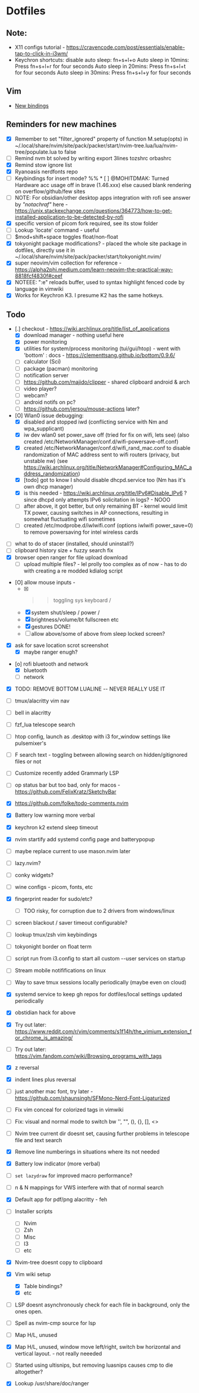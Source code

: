 # Dotfiles

## Note:
* X11 configs tutorial - https://cravencode.com/post/essentials/enable-tap-to-click-in-i3wm/
* Keychron shortcuts:
    disable auto sleep: fn+s+l+o
    Auto sleep in 10mins: Press fn+s+l+r for four seconds
    Auto sleep in 20mins: Press fn+s+l+t for four seconds
    Auto sleep in 30mins: Press fn+s+l+y for four seconds

## Vim 
* [New bindings](vim_learnings)

## Reminders for new machines
* [X] Remember to set "filter_ignored" property of function M.setup(opts) in ~/.local/share/nvim/site/pack/packer/start/nvim-tree.lua/lua/nvim-tree/populate.lua to false
* [ ] Remind nvm bt solved by writing export 3lines tozshrc orbashrc
* [X] Remind stow ignore list
* [X] Ryanoasis nerdfonts repo
* [ ] Keybindings for insert mode?
%% * [ ] @MOHITDMAK: Turned Hardware acc usage off in brave (1.46.xxx) else caused blank rendering on overflow/github/few sites
* [ ] NOTE: For obsidian/other desktop apps integration with rofi see answer by *"notachraf"* here - https://unix.stackexchange.com/questions/364773/how-to-get-installed-application-to-be-detected-by-rofi
* [X] specific version of picom fork required, see its stow folder
* [ ] Lookup 'locate' command - useful
* [ ] $mod+shift+space toggles float/non-float
* [X] tokyonight package modifications? - placed the whole site package in dotfiles, directly use it in ~/.local/share/nvim/site/pack/packer/start/tokyonight.nvim/
* [X] super neovim/vim collection for reference - https://alpha2phi.medium.com/learn-neovim-the-practical-way-8818fcf4830f#ceef
* [X] NOTEEE: ":e" reloads buffer, used to syntax highlight fenced code by language in vimwiki
* [X] Works for Keychron K3. I presume K2 has the same hotkeys.

## Todo
* [.] checkout - https://wiki.archlinux.org/title/list_of_applications
    * [X] download manager - nothing useful here
    * [X] power monitoring
    * [X] utilities for system/process monitoring (tui/gui/htop) - went with 'bottom' : docs - https://clementtsang.github.io/bottom/0.9.6/
    * [ ] calculator (Sci)
    * [ ] package (pacman) monitoring
    * [ ] notification server
    * [ ] https://github.com/majido/clipper - shared clipboard android & arch
    * [ ] video player?
    * [ ] webcam?
    * [ ] android notifs on pc? 
    * [ ] https://github.com/jersou/mouse-actions later?
* [O] Wlan0 issue debugging:
    * [X] disabled and stopped iwd (conflicting service with Nm and wpa_supplicant)
    * [X] iw dev wlan0 set power_save off (tried for fix on wifi, lets see) (also created /etc/NetworkManager/conf.d/wifi-powersave-off.conf)
    * [X] created /etc/NetworkManager/conf.d/wifi_rand_mac.conf to disable randomization of MAC address sent to wifi routers (privacy, but unstable nw) (see https://wiki.archlinux.org/title/NetworkManager#Configuring_MAC_address_randomization)
    * [X] [todo] got to know I should disable dhcpd.service too (Nm has it's own dhcp manager)
    * [X] is this needed - https://wiki.archlinux.org/title/IPv6#Disable_IPv6 ? since dhcpd only attempts IPv6 solicitation in logs? - NOOO
    * [ ] after above, it got better, but only remaining BT - kernel would limit TX power, causing switches in AP connections, resulting in somewhat fluctuating wifi sometimes
    * [ ] created /etc/modprobe.d/iwlwifi.conf (options iwlwifi power_save=0) to remove powersaving for intel wireless cards
* [ ] what to do of stacer (installed, should uninstall?)
* [ ] clipboard history size + fuzzy search fix
* [X] browser open ranger for file upload download
    * [ ] upload multiple files? - lel prolly too complex as of now - has to do with creating a re modded kdialog script
* [O] allow mouse inputs - 
    * [X] >>toggling sys keyboard / 
    * [X] system shut/sleep / power / 
    * [X] brightness/volume/bt fullscreen etc
    * [X] gestures DONE!
    * [ ] allow above/some of above from sleep locked screen?
* [X] ask for save location scrot screenshot
    * [X] maybe ranger enugh?
* [o] rofi bluetooth and network
    * [X] bluetooth
    * [ ] network
* [X] TODO: REMOVE BOTTOM LUALINE -- NEVER REALLY USE IT
* [ ] tmux/alacritty vim nav
* [ ] bell in alacritty
* [ ] fzf_lua telescope search
* [ ] htop config, launch as .desktop with i3 for_window settings like pulsemixer's
* [ ] <leader>F search text - toggling between allowing search on hidden/gitignored files or not
* [ ] Customize recently added Grammarly LSP
* [ ] op status bar but too bad, only for macos - https://github.com/FelixKratz/SketchyBar
* [X] https://github.com/folke/todo-comments.nvim
* [X] Battery low warning more verbal
* [X] keychron k2 extend sleep timeout
* [X] nvim startify add systemd config page and batterypopup
* [ ] maybe replace current to use mason.nvim later
* [ ] lazy.nvim?
* [ ] conky widgets?
* [ ] wine configs - picom, fonts, etc
* [X] fingerprint reader for sudo/etc?
    * [ ] TOO risky, for corruption due to 2 drivers from windows/linux
* [ ] screen blackout / saver timeout configurable?
* [ ] lookup tmux/zsh vim keybindings 
* [ ] tokyonight border on float term
* [ ] script run from i3.config to start all custom --user services on startup
* [ ] Stream mobile notififications on linux
* [ ] Way to save tmux sessions locally periodically  (maybe even on cloud)
* [X] systemd service to keep gh repos for dotfiles/local settings updated periodically
* [X] obstidian hack for above
* [X] Try out later: https://www.reddit.com/r/vim/comments/s1f14h/the_vimium_extension_for_chrome_is_amazing/
* [ ] Try out later: https://vim.fandom.com/wiki/Browsing_programs_with_tags
* [X] <leader>z reversal
* [X] indent lines plus reversal
* [ ] just another mac font, try later - https://github.com/shaunsingh/SFMono-Nerd-Font-Ligaturized
* [ ] Fix vim conceal for colorized tags in vimwiki
* [ ] Fix: visual and normal mode to switch bw '', "", (), {}, [], <>
* [ ] Nvim tree current dir doesnt set, causing further problems in telescope file and text search
* [X] Remove line numberings in situations where its not needed
* [X] Battery low indicator (more verbal)
* [ ] `set lazydraw` for improved macro performance?
* [ ] n & N mappings for VWS interfere with that of normal search
* [X] Default app for pdf/png alacritty - feh
* [ ] Installer scripts
    - [ ] Nvim
    - [ ] Zsh
    - [ ] Misc
    - [ ] I3
    - [ ] etc
* [X] Nvim-tree doesnt copy to clipboard
* [X] Vim wiki setup
    - [X] Table bindings?
    - [X] etc
* [ ] LSP doesnt asynchronously check for each file in background, only the ones open.
* [ ] Spell as nvim-cmp source for lsp
* [ ] Map <leader>H/L, unused
* [X] Map <leader>H/L, unused, window move left/right, switch bw horizontal and vertical layout. - not really neeeded
* [ ] Started using ultisnips, but removing luasnips causes cmp to die altogether?
* [X] Lookup /usr/share/doc/ranger

